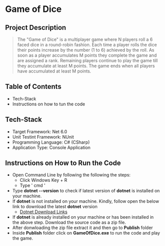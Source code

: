 # Game of Dice

## Project Description
>The "Game of Dice" is a multiplayer game where N players roll a 6 faced dice in a round-robin
>fashion. Each time a player rolls the dice their points increase by the number (1 to 6) achieved
>by the roll.
>As soon as a player accumulates M points they complete the game and are assigned a rank.
>Remaining players continue to play the game till they accumulate at least M points. The game
>ends when all players have accumulated at least M points.

## Table of Contents
- Tech-Stack
- Instructions on how to tun the code

## Tech-Stack
- Target Framework: Net 6.0
- Unit Testint Framework: NUnit
- Programming Language: C# (CSharp)
- Application Type: Console Application

## Instructions on How to Run the Code
- Open Command Line by following the following the steps:
    - Click Windows Key + R
    - Type ' cmd '
- Type **dotnet --version** to check if latest version of **dotnet** is installed on your machine.
- If **dotnet** is not installed on your machine. Kindly, follow open the below link to download the latest **dotnet** version
    - [Dotnet Download Links](https://dotnet.microsoft.com/en-us/download/dotnet/6.0)
- If **dotnet** is already installed on your machine or has been installed in the above step. Download the source code as a zip file.
- After donwloading the zip file extract it and then go to **Publish** folder 
- Inside **Publish** folder click on **GameOfDice.exe** to run the code and play the game.

 
